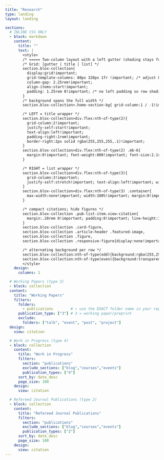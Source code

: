 ```yaml
---
title: "Research"
type: landing
layout: landing

sections:
  # INLINE CSS ONLY
  - block: markdown
    content:
      title: ""
      text: |
        <style>
        /* ===== Two-column layout with a left gutter (shading stays full width) ===== */
        /* Grid: [gutter | title | list] */
        section.blox-collection{
          display:grid!important;
          grid-template-columns: 80px 320px 1fr !important; /* adjust 80px/320px as desired */
          column-gap: 2.25rem!important;
          align-items:start!important;
          padding: 1.25rem 0!important; /* no left padding so row shading stays flush */
        }
        /* background spans the full width */
        section.blox-collection>.home-section-bg{ grid-column:1 / -1!important }

        /* LEFT = title wrapper */
        section.blox-collection>div.flex:nth-of-type(2){
          grid-column:2!important;
          justify-self:start!important;
          text-align:left!important;
          padding-right:1rem!important;
          border-right:2px solid rgba(255,255,255,.1)!important;
        }
        section.blox-collection>div.flex:nth-of-type(2) .mb-6{
          margin:0!important; font-weight:800!important; font-size:2.1rem!important; line-height:1.15!important;
        }

        /* RIGHT = list wrapper */
        section.blox-collection>div.flex:nth-of-type(3){
          grid-column:3!important;
          justify-self:stretch!important; text-align:left!important; width:100%!important;
        }
        section.blox-collection>div.flex:nth-of-type(3) .container{
          max-width:none!important; width:100%!important; margin:0!important; padding:0!important;
        }

        /* compact citations; hide figures */
        section.blox-collection .pub-list-item.view-citation{
          margin:.28rem 0!important; padding:0!important; line-height:1.35!important; font-size:1rem!important;
        }
        section.blox-collection .card-figure,
        section.blox-collection .article-header .featured-image,
        section.blox-collection .figure,
        section.blox-collection .responsive-figure{display:none!important}

        /* alternating background per row */
        section.blox-collection:nth-of-type(odd){background:rgba(255,255,255,.03)!important}
        section.blox-collection:nth-of-type(even){background:transparent!important}
        </style>
    design:
      columns: 1

  # Working Papers (type 3)
  - block: collection
  content:
    title: "Working Papers"
    filters:
      folders:
        - publications        # ← use the EXACT folder name in your repo
      publication_type: ["3"] # 3 = working paper/preprint
      exclude:
        folders: ["talk", "event", "post", "project"]
  design:
    view: citation

  # Work in Progress (type 4)
  - block: collection
    content:
      title: "Work in Progress"
      filters:
        section: "publications"
        exclude_sections: ["blog","courses","events"]
        publication_types: ["4"]
      sort_by: date_desc
      page_size: 100
    design:
      view: citation

  # Refereed Journal Publications (type 2)
  - block: collection
    content:
      title: "Refereed Journal Publications"
      filters:
        section: "publications"
        exclude_sections: ["blog","courses","events"]
        publication_types: ["2"]
      sort_by: date_desc
      page_size: 100
    design:
      view: citation
---
```

